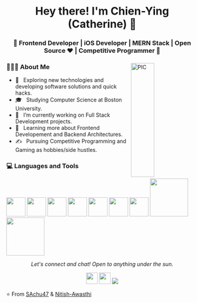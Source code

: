 <h1 align="center">Hey there! I'm Chien-Ying (Catherine) 👋 </h1>
<h3 align="center">🚀 Frontend Developer | iOS Developer | MERN Stack | Open Source ♥ | Competitive Programmer  🚀</h3>
<div>
<img width = "35%" align="right" alt="PIC" height="300px" src="https://www.pngitem.com/pimgs/m/4-42822_apple-tv-copy-developer-illustration-png-transparent-png.png" />
<div align="left"> 
  <h3> 👨🏻‍💻 About Me </h3>

  - 🤔 &nbsp; Exploring new technologies and developing software solutions and quick hacks.
  - 🎓 &nbsp; Studying Computer Science at Boston University.
  - 💼 &nbsp; I’m currently working on Full Stack Development projects.
  - 🌱 &nbsp; Learning more about Frontend Developement and Backend Architectures.
  - ✍️ &nbsp; Pursuing Competitive Programming and Gaming as hobbies/side hustles.  
</div> 
</div>

<div>
  <h3> 💻 Languages and Tools </h3>
  <p>
   <img src="https://media3.giphy.com/media/ln7z2eWriiQAllfVcn/200w.webp" width="50">
   <img src="https://giphy.com/embed/QssGEmpkyEOhBCb7e1" width="50">
   <img src="https://i.giphy.com/media/LMt9638dO8dftAjtco/200.webp" width="50">
   <img src="https://i.giphy.com/media/eNAsjO55tPbgaor7ma/200w.webp" width="50">
   <img src="https://giphy.com/embed/UmfhSURVDicKKrFXQh" width="50">
   <img src="https://i.giphy.com/media/IdyAQJVN2kVPNUrojM/200.webp" width="50">
   <img src="https://media.giphy.com/media/SU2ic3wTfuC6JhD1lA/giphy.gif" width="50">
   <img src="https://media.giphy.com/media/kH1DBkPNyZPOk0BxrM/giphy.gif" width="100">
   <img src="https://giphy.com/gifs/GDevs-dev-chrome-summit-dxODB9UE879RDqAh3o" width="100">
  <p>
</div> 

<div>
<p align="center">
  <i>Let's connect and chat! Open to anything under the sun.</i>
  <p align="center">   
    <a href="https://www.linkedin.com/in/chien-ying-yang/" alt="Linkedin"><img src="https://github.com/nitish-awasthi/nitish-awasthi/blob/master/174857.png" height="30" width="30"></a>
    <a href="mailto:chienying58@gmail.com" alt="Contact me"><img src="https://github.com/nitish-awasthi/nitish-awasthi/blob/master/gmail-512.webp" height="30" width="30"></a>
    <a href="https://chien-ying.github.io" alt="My site"><img src="https://raw.githubusercontent.com/jayehernandez/jayehernandez/3f5402efef9a0ae89211a6e04609558e862ca616/readme/external-link-line.svg"></a>
  </p>
</div>

⭐️ From [SAchu47](https://github.com/SAchu47) & [Nitish-Awasthi](https://github.com/Nitish-Awasthi)
